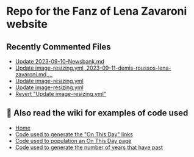 # Repo for the Fanz of Lena Zavaroni website

## Recently Commented Files
<!-- BLOG-POST-LIST:START -->
- [Update 2023-09-10-Newsbank.md](https://github.com/FanzOfLenaZavaroni/fanzoflenazavaroni.github.io/commit/12ecfb3be70aac6da26ddd6470d2b03dbecaff86)
- [Update image-resizing.yml, 2023-09-11-demis-roussos-lena-zavaroni.md,…](https://github.com/FanzOfLenaZavaroni/fanzoflenazavaroni.github.io/commit/ff3fe1793666b05c4ee5433e60ce36abf285ba25)
- [Update image-resizing.yml](https://github.com/FanzOfLenaZavaroni/fanzoflenazavaroni.github.io/commit/b8a389216ad582075f8336a21b3d19e912c23b6f)
- [Update image-resizing.yml](https://github.com/FanzOfLenaZavaroni/fanzoflenazavaroni.github.io/commit/d21ef4777b7ee6f7c965715f96b8d6ce8fd36d9e)
- [Revert &quot;Update image-resizing.yml&quot;](https://github.com/FanzOfLenaZavaroni/fanzoflenazavaroni.github.io/commit/c910fc4b8d68d4eb406343adfb2f55fc2863c8f7)
<!-- BLOG-POST-LIST:END -->

## :notebook: Also read the wiki for examples of code used
* [Home](https://github.com/FanzOfLenaZavaroni/fanzoflenazavaroni.github.io/wiki)
* [Code used to generate the "On This Day" links](https://github.com/FanzOfLenaZavaroni/fanzoflenazavaroni.github.io/wiki/On-This-Day-Code)
* [Code used to population an On This Day page](https://github.com/FanzOfLenaZavaroni/fanzoflenazavaroni.github.io/wiki/Code-used-to-population-an-On-This-Day-page)
* [Code used to generate the number of years that have past](https://github.com/FanzOfLenaZavaroni/fanzoflenazavaroni.github.io/wiki/Number-of-years-gone-by-code)
